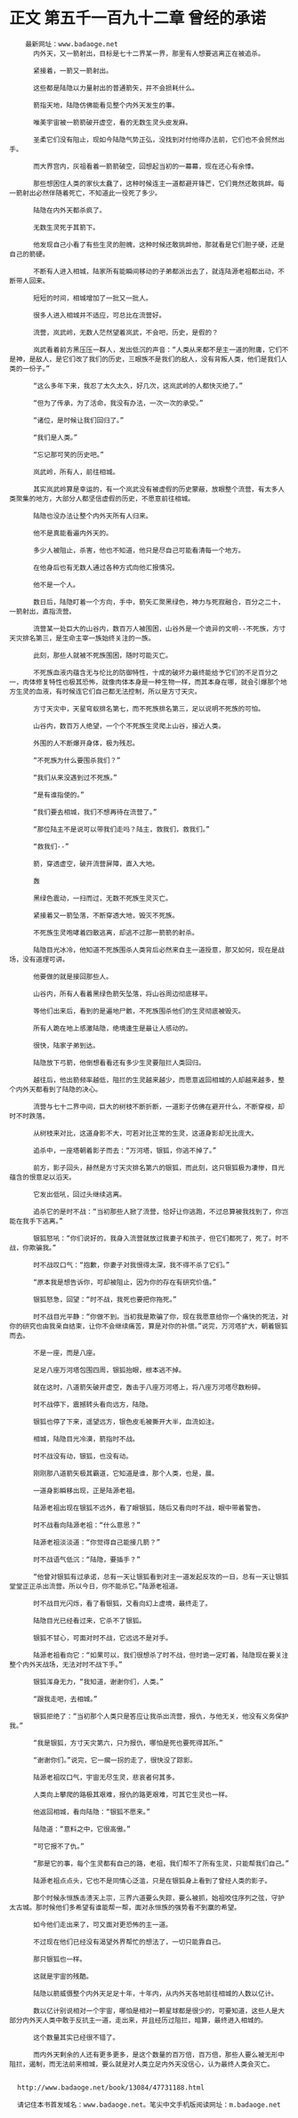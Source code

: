 # 正文 第五千一百九十二章 曾经的承诺
        最新网址：www.badaoge.net
          内外天，又一箭射出，目标是七十二界某一界，那里有人想要逃离正在被追杀。
      
          紧接着，一箭又一箭射出。
      
          这些都是陆隐以力量射出的普通箭矢，并不会损耗什么。
      
          箭指天地，陆隐仿佛能看见整个内外天发生的事。
      
          唯美宇宙被一箭箭破开虚空，看的无数生灵头皮发麻。
      
          圣柔它们没有阻止，现如今陆隐气势正弘，没找到对付他得办法前，它们也不会贸然出手。
      
          而大界宫内，灰祖看着一箭箭破空，回想起当初的一幕幕，现在还心有余悸。
      
          那些想困住人类的家伙太蠢了，这种时候连主一道都避开锋芒，它们竟然还敢挑衅。每一箭射出必然伴随着死亡，不知道此一役死了多少。
      
          陆隐在内外天都杀疯了。
      
          无数生灵死于其箭下。
      
          他发现自己小看了有些生灵的胆魄，这种时候还敢挑衅他，那就看是它们胆子硬，还是自己的箭硬。
      
          不断有人进入相城，陆家所有能瞬间移动的子弟都派出去了，就连陆源老祖都出动，不断带人回来。
      
          短短的时间，相城增加了一批又一批人。
      
          很多人进入相城并不适应，可总比在流营好。
      
          流营，岚武岭，无数人茫然望着岚武，不会吧，历史，是假的？
      
          岚武看着前方黑压压一群人，发出低沉的声音：“人类从来都不是主一道的附庸，它们不是神，是敌人，是它们改了我们的历史，三眼族不是我们的敌人，没有背叛人类，他们是我们人类的一份子。”
      
          “这么多年下来，我忍了太久太久，好几次，这岚武岭的人都快灭绝了。”
      
          “但为了传承，为了活命，我没有办法，一次一次的承受。”
      
          “诸位，是时候让我们回归了。”
      
          “我们是人类。”
      
          “忘记那可笑的历史吧。”
      
          岚武岭，所有人，前往相城。
      
          其实岚武岭算是幸运的，有一个岚武没有被虚假的历史蒙蔽，放眼整个流营，有太多人类聚集的地方，大部分人都坚信虚假的历史，不愿意前往相城。
      
          陆隐也没办法让整个内外天所有人归来。
      
          他不是真能看遍内外天的。
      
          多少人被阻止，杀害，他也不知道，他只是尽自己可能看清每一个地方。
      
          在他身后也有无数人通过各种方式向他汇报情况。
      
          他不是一个人。
      
          数日后，陆隐盯着一个方向，手中，箭矢汇聚黑绿色，神力与死寂融合，百分之二十，一箭射出，直指流营。
      
          流营某一处巨大的山谷内，数百万人被围困，山谷外是一个诡异的文明--不死族，方寸天灾排名第三，是生命主宰一族始终关注的一族。
      
          此刻，那些人就被不死族围困，随时可能灭亡。
      
          不死族血液内蕴含无与伦比的防御特性，十成的破坏力最终能给予它们的不足百分之一，肉体修复特性也极其恐怖，就像肉体本身是一种生物一样，而其本身在哪，就会引爆那个地方生灵的血液，有时候连它们自己都无法控制，所以是方寸天灾。
      
          方寸天灾中，天星穹蚁排名第七，而不死族排名第三，足以说明不死族的可怕。
      
          山谷内，数百万人绝望，一个个不死族生灵爬上山谷，接近人类。
      
          外围的人不断爆开身体，极为残忍。
      
          “不死族为什么要围杀我们？”
      
          “我们从来没遇到过不死族。”
      
          “是有谁指使的。”
      
          “我们要去相城，我们不想再待在流营了。”
      
          “那位陆主不是说可以带我们走吗？陆主，救我们，救我们。”
      
          “救我们--”
      
          箭，穿透虚空，破开流营屏障，直入大地。
      
          轰
      
          黑绿色震动，一扫而过，无数不死族生灵灭亡。
      
          紧接着又一箭坠落，不断穿透大地，毁灭不死族。
      
          不死族生灵咆哮着四散逃离，却逃不过那一箭箭的射杀。
      
          陆隐目光冰冷，他知道不死族围杀人类背后必然来自主一道授意，那又如何，现在是战场，没有道理可讲。
      
          他要做的就是接回那些人。
      
          山谷内，所有人看着黑绿色箭矢坠落，将山谷周边彻底移平。
      
          等他们出来后，看到的是遍地尸骸，不死族围杀他们的生灵彻底被毁灭。
      
          所有人跪在地上感激陆隐，绝境逢生是最让人感动的。
      
          很快，陆家子弟到达。
      
          陆隐放下弓箭，他倒想看看还有多少生灵要阻拦人类回归。
      
          越往后，他出箭频率越低，阻拦的生灵越来越少，而愿意返回相城的人却越来越多，整个内外天都看到了陆隐的决心。
      
          流营与七十二界中间，巨大的树枝不断折断，一道影子仿佛在避开什么，不断穿梭，却时不时跌落。
      
          从树枝来对比，这道身影不大，可若对比正常的生灵，这道身影却无比庞大。
      
          追杀中，一座塔朝着影子而去：“万河塔，银狐，你逃不掉了。”
      
          前方，影子回头，赫然是方寸天灾排名第六的银狐，而此刻，这只银狐极为凄惨，目光蕴含的恨意足以滔天。
      
          它发出低吼，回过头继续逃离。
      
          追杀它的是时不战：“当初那些人掀了流营，恰好让你逃跑，不过总算被我找到了，你岂能在我手下逃离。”
      
          银狐怒吼：“你们说好的，我身入流营就放过我妻子和孩子，但它们都死了，死了。时不战，你欺骗我。”
      
          时不战叹口气：“抱歉，你妻子对我恨得太深，我不得不杀了它们。”
      
          “原本我是想告诉你，可却被阻止，因为你的存在有研究价值。”
      
          银狐怒急，回望：“时不战，我死也要把你拖死。”
      
          时不战目光平静：“你做不到。当初我是欺骗了你，现在我愿意给你一个痛快的死法，对你的研究也由我亲自结束，让你不会继续痛苦，算是对你的补偿。”说完，万河塔扩大，朝着银狐而去。
      
          不是一座，而是八座。
      
          足足八座万河塔包围四周，银狐抬眼，根本逃不掉。
      
          就在这时，八道箭矢破开虚空，轰击于八座万河塔上，将八座万河塔尽数粉碎。
      
          时不战停下，震撼转头看向远方，陆隐。
      
          银狐也停了下来，遥望远方，银色皮毛被撕开大半，血流如注。
      
          相城，陆隐目光冷漠，箭指时不战。
      
          时不战没有动，银狐，也没有动。
      
          刚刚那八道箭矢极其霸道，它知道是谁，那个人类，也是，晨。
      
          一道身影瞬移出现，正是陆源老祖。
      
          陆源老祖出现在银狐不远外，看了眼银狐，随后又看向时不战，眼中带着警告。
      
          时不战看向陆源老祖：“什么意思？”
      
          陆源老祖淡淡道：“你觉得自己能接几箭？”
      
          时不战语气低沉：“陆隐，要插手？”
      
          “他曾对银狐有过承诺，总有一天让银狐看到对主一道发起反攻的一日，总有一天让银狐堂堂正正杀出流营。所以今日，你不能杀它。”陆源老祖道。
      
          时不战目光闪烁，看了看银狐，又看向幻上虚境，最终走了。
      
          陆隐目光已经看过来，它杀不了银狐。
      
          银狐不甘心，可面对时不战，它远远不是对手。
      
          陆源老祖看向它：“如果可以，我们很想杀了时不战，但时诡一定盯着，陆隐现在要关注整个内外天战场，无法对时不战下手。”
      
          银狐浑身无力，“我知道，谢谢你们，人类。”
      
          “跟我走吧，去相城。”
      
          银狐拒绝了：“当初那个人类只是答应让我杀出流营，报仇，与他无关，他没有义务保护我。”
      
          “我是银狐，方寸天灾第六，只为报仇，哪怕是死也要死得其所。”
      
          “谢谢你们。”说完，它一瘸一拐的走了，很快没了踪影。
      
          陆源老祖叹口气，宇宙无尽生灵，悲哀者何其多。
      
          人类向上攀爬的路极其艰难，报仇的路更艰难，可其它生灵也一样。
      
          他返回相城，看向陆隐：“银狐不愿来。”
      
          陆隐道：“意料之中，它很高傲。”
      
          “可它报不了仇。”
      
          “那是它的事，每个生灵都有自己的路，老祖，我们帮不了所有生灵，只能帮我们自己。”
      
          陆源老祖点点头，它也不是同情心泛滥，只是在银狐身上看到了曾经人类的影子。
      
          那个时候永恒族击溃天上宗，三界六道要么失踪，要么被抓，始祖咬住序列之弦，守护太古城。那时候他们多希望有谁能帮一帮，面对永恒族的强势看不到赢的希望。
      
          如今他们走出来了，可又面对更恐怖的主一道。
      
          不过现在他们已经没有渴望外界帮忙的想法了，一切只能靠自己。
      
          那只银狐也一样。
      
          这就是宇宙的残酷。
      
          陆隐以箭威慑整个内外天足足十年，十年内，从内外天各地前往相城的人数以亿计。
      
          数以亿计别说相对一个宇宙，哪怕是相对一颗星球都是很少的，可要知道，这些人是大部分内外天人类中敢于反抗主一道，走出来，并且经历过阻拦，暗算，最终进入相城的。
      
          这个数量其实已经很不错了。
      
          而内外天剩余的人还有更多更多，是这个数量的百万倍，百万倍，那些人要么被无形中阻拦，遏制，而无法前来相城，要么就是对人类立足内外天没信心，认为最终人类会灭亡。
      
      
      http://www.badaoge.net/book/13084/47731188.html
      
      请记住本书首发域名：www.badaoge.net。笔尖中文手机版阅读网址：m.badaoge.net